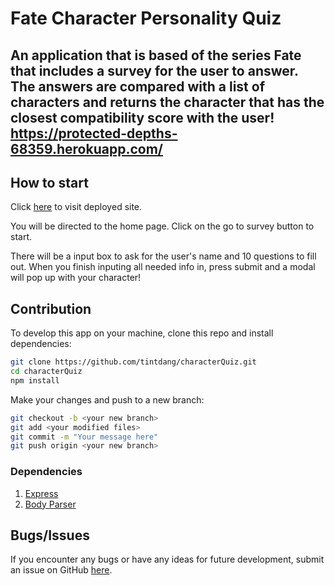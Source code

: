 # Fate Character Personality Quiz

## An application that is based of the series Fate that includes a survey for the user to answer. The answers are compared with a list of characters and returns the character that has the closest compatibility score with the user! https://protected-depths-68359.herokuapp.com/

## How to start
Click [here](https://protected-depths-68359.herokuapp.com/) to visit deployed site.

You will be directed to the home page. Click on the go to survey button to start. 

There will be a input box to ask for the user's name and 10 questions to fill out. When you finish inputing all needed info in, press submit and a modal will pop up with your character!

## Contribution
To develop this app on your machine, clone this repo and install dependencies:
```bash
git clone https://github.com/tintdang/characterQuiz.git
cd characterQuiz
npm install
```
Make your changes and push to a new branch:
```bash
git checkout -b <your new branch>
git add <your modified files>
git commit -m "Your message here"
git push origin <your new branch>
```


### Dependencies
1. [Express](https://expressjs.com/)
2. [Body Parser](https://www.npmjs.com/package/body-parser)

## Bugs/Issues
If you encounter any bugs or have any ideas for future development, submit an issue on GitHub [here](https://github.com/tintdang/characterQuiz/issues).
